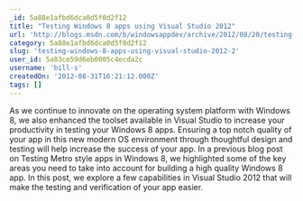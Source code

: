 ```yaml
---
_id: 5a88e1afbd6dca0d5f0d2f12
title: "Testing Windows 8 apps using Visual Studio 2012"
url: 'http://blogs.msdn.com/b/windowsappdev/archive/2012/08/20/testing-windows-8-apps-using-visual-studio-2012.aspx'
category: 5a88e1afbd6dca0d5f0d2f12
slug: 'testing-windows-8-apps-using-visual-studio-2012-2'
user_id: 5a83ce59d6eb0005c4ecda2c
username: 'bill-s'
createdOn: '2012-08-31T16:21:12.000Z'
tags: []
---
```


As we continue to innovate on the operating system platform with Windows 8, we also enhanced the toolset available in Visual Studio to increase your productivity in testing your Windows 8 apps. Ensuring a top notch quality of your app in this new modern OS environment through thoughtful design and testing will help increase the success of your app. In a previous blog post on Testing Metro style apps in Windows 8, we highlighted some of the key areas you need to take into account for building a high quality Windows 8 app. In this post, we explore a few capabilities in Visual Studio 2012 that will make the testing and verification of your app easier.
